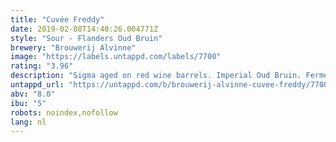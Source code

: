 ```yaml
---
title: "Cuvée Freddy"
date: 2019-02-08T14:40:26.004771Z
style: "Sour - Flanders Oud Bruin"
brewery: "Brouwerij Alvinne"
image: "https://labels.untappd.com/labels/7700"
rating: "3.96"
description: "Sigma aged on red wine barrels. Imperial Oud Bruin. Fermented with our own wild house yeast strain 'Morpheus'. "
untappd_url: "https://untappd.com/b/brouwerij-alvinne-cuvee-freddy/7700"
abv: "8.0"
ibu: "5"
robots: noindex,nofollow
lang: nl
---
```

